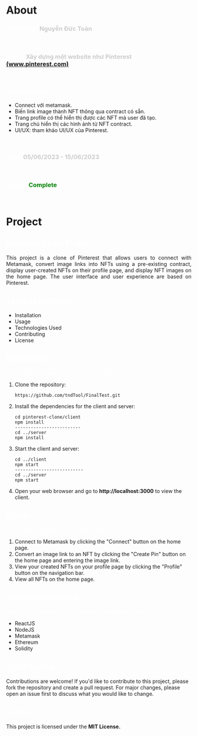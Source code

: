 <h1>About</h1>

<h3 style="color:white">Performer: <span style="color:#ccc">Nguyễn Đức Toàn</span></h3>
<br>
<h3 style="color:white">Topic: <span style="color:#ccc">Xây dựng một website như Pinterest <a href="https://pinterest.com">(www.pinterest.com)</a></span></h3>
<br>
<h3 style="color:white">Requirement:</h3>
<ul>
  <li>Connect với metamask.</li>
  <li>Biến link image thành NFT thông qua contract có sẵn.</li>
  <li>Trang profile có thể hiển thị được các NFT mà user đã tạo.</li>
  <li>Trang chủ hiển thị các hình ảnh từ NFT contract.</li>
  <li>UI/UX: tham khảo UI/UX của Pinterest.</li>
</ul>
<br>
<h3 style="color:white">Date: <span style="color:#ccc">05/06/2023 - 15/06/2023</span></h3>
<br>
<h3 style="color:white">Status: <span style="color:green">Complete</span></h3>

<br>
<h1>Project</h1>

<h2 style="color:white">Pinterest Clone Project</h2>
<p style="text-align: justify">This project is a clone of Pinterest that allows users to connect with Metamask, convert image links into NFTs using a pre-existing contract, display user-created NFTs on their profile page, and display NFT images on the home page. The user interface and user experience are based on Pinterest.</p>

<h2 style="color:white">Table of Contents</h2>
<ul>
  <li>Installation</li>
  <li>Usage</li>
  <li>Technologies Used</li>
  <li>Contributing</li>
  <li>License</li>
</ul>

<h2 style="color:white">Installation</h2>
<p style="color:white">To install and run the client and server, follow these steps:</p>
<ol>
  <li>Clone the repository:</li>
  <pre><code>https://github.com/tndTool/FinalTest.git</code></pre>

  <li>Install the dependencies for the client and server:</li>
  <pre><code>cd pinterest-clone/client
npm install
-------------------------
cd ../server
npm install</code></pre>

  <li>Start the client and server:</li>
    <pre><code>cd ../client
npm start
--------------------------
cd ../server
npm start</code></pre>

  <li>Open your web browser and go to <b>http://localhost:3000</b> to view the client.</li>
</ol>

<h2 style="color:white">Usage</h2>
<p style="color:white">To use the application, follow these steps:</p>
<ol>
  <li>Connect to Metamask by clicking the "Connect" button on the home page.</li>
  <li>Convert an image link to an NFT by clicking the "Create Pin" button on the home page and entering the image link.</li>
  <li>View your created NFTs on your profile page by clicking the "Profile" button on the navigation bar.</li>
  <li>View all NFTs on the home page.</li>
</ol>

<h2 style="color:white">Technologies Used</h2>
<p style="color:white">The following technologies were used to build this project:</p>
<ul>
  <li>ReactJS</li>
  <li>NodeJS</li>
  <li>Metamask</li>
  <li>Ethereum</li>
  <li>Solidity</li>
</ul>

<h2 style="color:white">Contributing</h2>
<p>Contributions are welcome! If you'd like to contribute to this project, please fork the repository and create a pull request. For major changes, please open an issue first to discuss what you would like to change.</p>

<h2 style="color:white">License</h2>
<p>This project is licensed under the <b>MIT License.</b></p>
